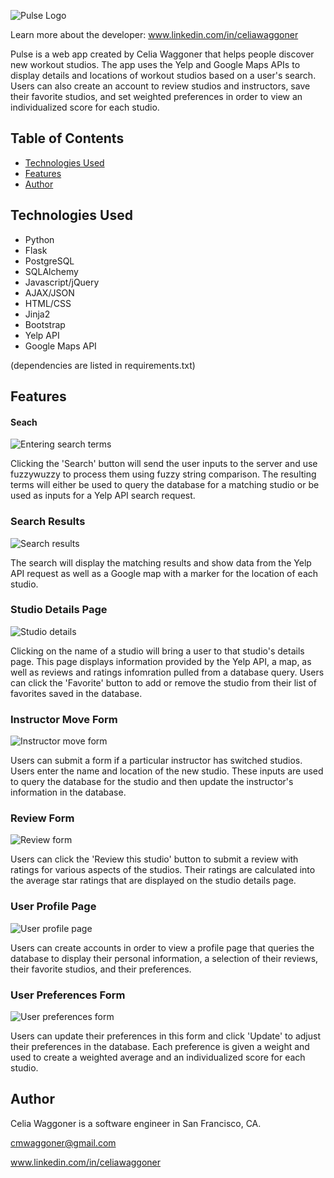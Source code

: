![Pulse Logo](/static/img/design.png)

Learn more about the developer: www.linkedin.com/in/celiawaggoner

Pulse is a web app created by Celia Waggoner that helps people discover new workout studios. The app uses the Yelp and Google Maps APIs to display details and locations of workout studios based on a user's search. Users can also create an account to review studios and instructors, save their favorite studios, and set weighted preferences in order to view an individualized score for each studio. 

## Table of Contents
* [Technologies Used](#technologiesused)
* [Features](#features)
* [Author](#author)

## <a name="technologiesused"></a>Technologies Used

* Python
* Flask
* PostgreSQL
* SQLAlchemy
* Javascript/jQuery
* AJAX/JSON
* HTML/CSS
* Jinja2
* Bootstrap
* Yelp API
* Google Maps API

(dependencies are listed in requirements.txt)

## <a name="features"></a>Features

#### Seach 

![Entering search terms](/static/docs/homepage.png)

Clicking the 'Search' button will send the user inputs to the server and use fuzzywuzzy to process them using fuzzy string comparison. The resulting terms will either be used to query the database for a matching studio or be used as inputs for a Yelp API search request. 

### Search Results

![Search results](/static/docs/search_results.png)

The search will display the matching results and show data from the Yelp API request as well as a Google map with a marker for the location of each studio. 

### Studio Details Page

![Studio details](/static/docs/studio_profile.png)

Clicking on the name of a studio will bring a user to that studio's details page. This page displays information provided by the Yelp API, a map, as well as reviews and ratings infomration pulled from a database query. Users can click the 'Favorite' button to add or remove the studio from their list of favorites  saved in the database.

### Instructor Move Form

![Instructor move form](/static/docs/instructor_move.png)

Users can submit a form if a particular instructor has switched studios. Users enter the name and location of the new studio. These inputs are used to query the database for the studio and then update the instructor's information in the database.

### Review Form

![Review form](/static/docs/review_form.png)

Users can click the 'Review this studio' button to submit a review with ratings for various aspects of the studios. Their ratings are calculated into the average star ratings that are displayed on the studio details page. 

### User Profile Page

![User profile page](/static/docs/user_profile.png)

Users can create accounts in order to view a profile page that queries the database to display their personal information, a selection of their reviews, their favorite studios, and their preferences.

### User Preferences Form

![User preferences form](/static/docs/user_preferences.png)

Users can update their preferences in this form and click 'Update' to adjust their preferences in the database. Each preference is given a weight and used to create a weighted average and an individualized score for each studio. 

## <a name="author"></a>Author
Celia Waggoner is a software engineer in San Francisco, CA.

cmwaggoner@gmail.com

www.linkedin.com/in/celiawaggoner